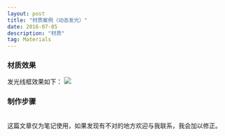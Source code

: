 ```yaml
---
layout: post
title: "材质案例（动态发光）"
date: 2016-07-05
description: "材质"
tag: Materials
---  
```

### 材质效果

发光线框效果如下：
![](/images/Pic/材质/动态发光1.gif)

### 制作步骤



<br>
这篇文章仅为笔记使用，如果发现有不对的地方欢迎与我联系，我会加以修正。
